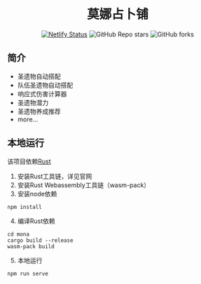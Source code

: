 <div align="center">


# 莫娜占卜铺
[![Netlify Status](https://api.netlify.com/api/v1/badges/3a2fc38c-d9dd-4257-98d5-11891cf9b064/deploy-status)](https://app.netlify.com/sites/jovial-chandrasekhar-293ccd/deploys)
![GitHub Repo stars](https://img.shields.io/github/stars/wormtql/genshin_artifact)
![GitHub forks](https://img.shields.io/github/forks/wormtql/genshin_artifact)


</div>

[//]: # (原神圣遗物分析工具，[网址在这里]&#40;https://www.mona-uranai.com&#41;  )
[//]: # (该README有以下语言：  )
[//]: # ([English]&#40;./README_en.md&#41;)
## 简介
- 圣遗物自动搭配
- 队伍圣遗物自动搭配
- 响应式伤害计算器
- 圣遗物潜力
- 圣遗物养成推荐
- more...

## 本地运行
该项目依赖[Rust](https://www.rust-lang.org/) 
1. 安装Rust工具链，详见官网
2. 安装Rust Webassembly工具链（wasm-pack）
3. 安装node依赖
```
npm install
```
4. 编译Rust依赖
```
cd mona
cargo build --release
wasm-pack build
```
5. 本地运行
```
npm run serve
```

